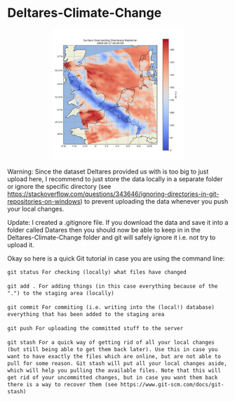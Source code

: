 # Deltares-Climate-Change

<p align="center">
  <img width="300" height="300" src="heatmap.png">
</p>

Warning: Since the dataset Deltares provided us with is too big to just upload here, I recommend to just store the data locally in a separate folder or ignore the specific directory (see https://stackoverflow.com/questions/343646/ignoring-directories-in-git-repositories-on-windows) to prevent uploading the data whenever you push your local changes.

Update: I created a .gitignore file. If you download the data and save it into a folder called Datares then you should now be able to keep in in the Deltares-Climate-Change folder and git will safely ignore it i.e. not try to upload it.


Okay so here is a quick Git tutorial in case you are using the command line:

    git status For checking (locally) what files have changed

    git add . For adding things (in this case everything because of the ".") to the staging area (locally)

    git commit For commiting (i.e. writing into the (local!) database) everything that has been added to the staging area

    git push For uploading the committed stuff to the server
    
    git stash For a quick way of getting rid of all your local changes (but still being able to get them back later). Use this in case you want to have exactly the files which are online, but are not able to pull for some reason. Git stash will put all your local changes aside, which will help you pulling the available files. Note that this will get rid of your uncommitted changes, but in case you want them back there is a way to recover them (see https://www.git-scm.com/docs/git-stash)

